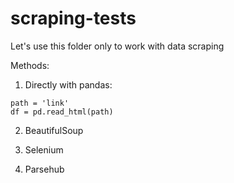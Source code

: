# scraping-tests

Let's use this folder only to work with data scraping

Methods:

1. Directly with pandas:

``` 
path = 'link'
df = pd.read_html(path)
```

2. BeautifulSoup

3. Selenium

4. Parsehub